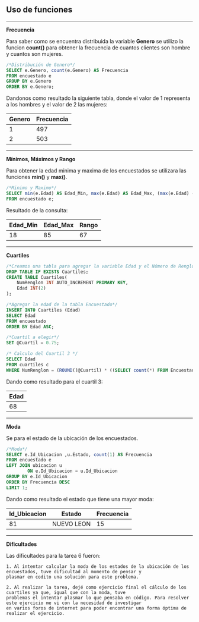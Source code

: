 ## Uso de funciones

-----
**Frecuencia**

Para saber como se encuentra distribuida la variable **Genero** se utilizo la funcion **count()** para obtener la frecuencia de cuantos clientes son hombre y cuantos son mujeres.

```sql
/*Distribución de Genero*/
SELECT e.Genero, count(e.Genero) AS Frecuencia
FROM encuestado e
GROUP BY e.Genero
ORDER BY e.Genero;
```
Dandonos como resultado la siguiente tabla, donde el valor de 1 representa a los hombres y el valor de 2 las mujeres:

| Genero 	| Frecuencia    |
|---	|---	|
| 1 	| 497 	|
| 2 	| 503 	|

-------
**Mínimos, Máximos y Rango**

Para obtener la edad minima y maxima de los encuestados se utilizara las funciones **min()** y **max()**.

```sql
/*Minimo y Maximo*/
SELECT min(e.Edad) AS Edad_Min, max(e.Edad) AS Edad_Max, (max(e.Edad) - min(e.Edad)) AS Rango
FROM encuestado e;
```

Resultado de la consulta:

| Edad_Min 	| Edad_Max    | Rango    |
|---	|---	|---	|
| 18 	| 85 	| 67    |

----
**Cuartiles**

```sql
/*Creamos una tabla para agregar la variable Edad y el Número de Renglones*/
DROP TABLE IF EXISTS Cuartiles;
CREATE TABLE Cuartiles(
    NumRenglon INT AUTO_INCREMENT PRIMARY KEY,
    Edad INT(2)
);

/*Agregar la edad de la tabla Encuestado*/
INSERT INTO Cuartiles (Edad)
SELECT Edad
FROM encuestado  
ORDER BY Edad ASC;

/*Cuartil a elegir*/
SET @Cuartil = 0.75;

/* Calculo del Cuartil 3 */
SELECT Edad
FROM cuartiles c 
WHERE NumRenglon = (ROUND((@Cuartil) * ((SELECT count(*) FROM Encuestado e) - 1)));
```

Dando como resultado para el cuartil 3:

| Edad | 
|---	|
| 68 	|

----
**Moda**

Se para el estado de la ubicación de los encuestados.

```sql
/*Moda*/
SELECT e.Id_Ubicacion ,u.Estado, count(1) AS Frecuencia 
FROM encuestado e 
LEFT JOIN ubicacion u 
		ON e.Id_Ubicacion = u.Id_Ubicacion
GROUP BY e.Id_Ubicacion
ORDER BY Frecuencia DESC
LIMIT 1;
```

Dando como resultado el estado que tiene una mayor moda:

| Id_Ubicacion 	| Estado    | Frecuencia    |
|---	|---	|---	|
| 81 	| NUEVO LEON 	| 15    |

-----
**Dificultades**

Las dificultades para la tarea 6 fueron:

    1. Al intentar calcular la moda de los estados de la ubicación de los encuestados, tuve dificultad al momento de pensar y
    plasmar en codito una solución para este problema.

    2. Al realizar la tarea, dejé como ejercicio final el cálculo de los cuartiles ya que, igual que con la moda, tuve
    problemas el intentar plasmar lo que pensaba en código. Para resolver este ejercicio me vi con la necesidad de investigar
    en varios foros de internet para poder encontrar una forma óptima de realizar el ejercicio.


